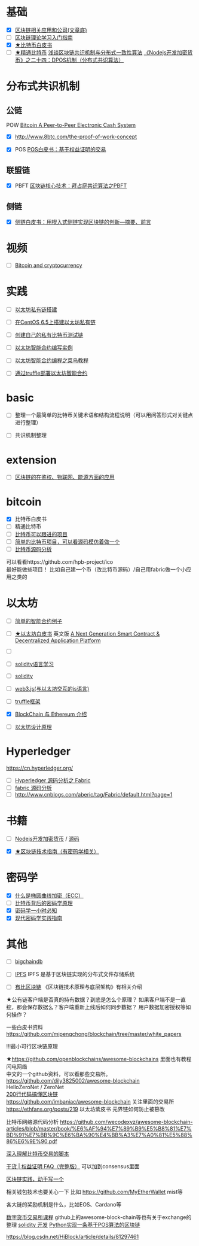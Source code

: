 # 基础
- [x] [区块链相关应用和公司(文章底)](http://www.8btc.com/what-is-blockchain)
- [ ] [区块链理论学习入门指南](https://daimajia.com/2017/08/24/how-to-start-blockchain-learning)
- [x] [★比特币白皮书](http://www.8btc.com/wiki/bitcoin-a-peer-to-peer-electronic-cash-system)
- [ ] [★精通比特币](http://zhibimo.com/read/wang-miao/mastering-bitcoin/index.html)
[浅谈区块链共识机制与分布式一致性算法](https://blog.csdn.net/u011537073/article/details/54318840)
[《Nodejs开发加密货币》之二十四：DPOS机制（分布式共识算法）](https://blog.csdn.net/imfly/article/details/52171339)

# 分布式共识机制
## 公链
POW [Bitcoin A Peer-to-Peer Electronic Cash System](http://www.8btc.com/wiki/bitcoin-a-peer-to-peer-electronic-cash-system)
- [x] http://www.8btc.com/the-proof-of-work-concept

- [x] POS [POS白皮书：基于权益证明的交易](http://www.8btc.com/pos-white-book)

## 联盟链
- [x] PBFT [区块链核心技术：拜占庭共识算法之PBFT](https://www.jianshu.com/p/fb5edf031afd)

## 侧链
- [x] [侧链白皮书：用楔入式侧链实现区块链的创新—摘要、前言](http://www.8btc.com/enabling-blockchain-innovations-with-pegged-sidechains-abstract-introduction)

# 视频
- [ ] [Bitcoin and cryptocurrency](https://www.coursera.org/learn/cryptocurrency)

# 实践
- [ ] [以太坊私有链搭建](https://zhuanlan.zhihu.com/p/27106175)
- [ ] [在CentOS 6.5上搭建以太坊私有链](https://link.zhihu.com/?target=http%3A//www.huiyanghua.com/article/plant/469/4707.html)
- [ ] [创建自己的私有比特币测试链](https://link.zhihu.com/?target=http%3A//bitshuo.com/topic/5847b86b63baf1df6cad0d6f)
- [ ] [以太坊智能合约编写实例](https://link.zhihu.com/?target=http%3A//blog.csdn.net/u013137970/article/details/53018423)
- [ ] [以太坊智能合约编程之菜鸟教程](https://link.zhihu.com/?target=http%3A//ethfans.org/posts/101-noob-intro)
- [ ] [通过truffle部署以太坊智能合约](https://link.zhihu.com/?target=http%3A//bitshuo.com/topic/584241f863baf1df6cad0d40)


# basic
- [ ] 整理一个最简单的比特币关键术语和结构流程说明（可以用问答形式对关键点进行整理）
- [ ] 共识机制整理


# extension
- [ ] [区块链的在鉴权、物联网、能源方面的应用](https://github.com/yjjnls/awesome-non-financial-blockchain)


# bitcoin
- [x] 比特币白皮书
- [ ] 精通比特币
- [ ] [比特币可以跟进的项目](https://github.com/bitpay/bitcore)
- [ ] [简单的比特币项目，可以看源码模仿着做一个](https://github.com/bitpay/bitcoind.js)
- [ ] [比特币源码分析](https://www.jianshu.com/u/30081a05cf95)

可以看看https://github.com/hpb-project/ico  
最好能做些项目！  比如自己建一个币（改比特币源码）/自己用fabric做一个小应用之类的

# 以太坊
- [ ] [简单的智能合约例子](https://ethfans.org/posts/block-chain-technology-smart-contracts-and-ethereum)
- [ ] [★以太坊白皮书](http://ethfans.org/wikis/%E4%BB%A5%E5%A4%AA%E5%9D%8A%E7%99%BD%E7%9A%AE%E4%B9%A6)
英文版 [A Next Generation Smart Contract & Decentralized Application Platform](http://www.the-blockchain.com/docs/Ethereum_white_paper-a_next_generation_smart_contract_and_decentralized_application_platform-vitalik-buterin.pdf)
- [ ] [](http://blog.csdn.net/teaspring/article/details/75389151?locationNum=3&fps=1)
- [ ] [solidity语言学习](https://solidity.readthedocs.io/en/develop/)
- [ ] [solidity](http://ethfans.org/wikis/Solidity-%E6%96%87%E6%A1%A3--%E7%AC%AC%E4%B8%80%E7%AB%A0)
- [ ] [web3.js(与以太坊交互的js语言)](https://github.com/ethereum/web3.js)
- [ ] [truffle框架](http://truffleframework.com/)

- [x] [BlockChain 与 Ethereum 介绍](https://jysperm.me/2016/05/blockchain-slides/)
- [ ] [以太坊设计原理](https://ethfans.org/posts/510)

# Hyperledger
https://cn.hyperledger.org/  
- [ ] [Hyperledger 源码分析之 Fabric](https://link.zhihu.com/?target=https%3A//yeasy.gitbooks.io/hyperledger_code_fabric/content/)
- [ ] [fabric 源码分析](https://blog.csdn.net/idsuf698987/article/category/7016640/2)
- [ ] http://www.cnblogs.com/aberic/tag/Fabric/default.html?page=1

# 书籍
- [ ] [Nodejs开发加密货币](https://github.com/imfly/bitcoin-on-nodejs) / [源码](https://github.com/Ebookcoin/ebookcoin)
- [x] [★区块链技术指南（有密码学相关）](https://link.zhihu.com/?target=https%3A//yeasy.gitbooks.io/blockchain_guide/content/)


# 密码学
- [x] [什么是椭圆曲线加密（ECC）](https://link.zhihu.com/?target=http%3A//8btc.com/article-138-1.html)
- [ ] [比特币背后的密码学原理](https://link.zhihu.com/?target=http%3A//www.jianshu.com/p/225ff9439132)
- [x] [密码学一小时必知](https://link.zhihu.com/?target=https%3A//blog.helong.info/blog/2015/04/12/translate-Everything-you-need-to-know-about-cryptgraphy-in-1-hour/)
- [x] [现代密码学实践指南](https://blog.helong.info/blog/2015/06/06/modern-crypto/)

# 其他
- [ ] [bigchaindb](https://link.zhihu.com/?target=https%3A//www.bigchaindb.com/)
- [ ] [IPFS](https://link.zhihu.com/?target=https%3A//ipfs.io/) IPFS 是基于区块链实现的分布式文件存储系统
- [ ] [布比区块链](https://link.zhihu.com/?target=http%3A//www.bubi.cn/) 《区块链技术原理与底层架构》有相关介绍


★公有链客户端是否真的持有数据？到底是怎么个原理？
如果客户端不是一直挖，那会保存数据么？客户端重新上线后如何同步数据？
用户数据加密授权等如何操作？


一些白皮书资料 https://github.com/mipengchong/blockchain/tree/master/white_papers

!!!最小可行区块链原理

★https://github.com/openblockchains/awesome-blockchains 里面也有教程  
闪电网络  
中文的一个github资料，可以看那些交易所。https://github.com/dily3825002/awesome-blockchain  
HelloZeroNet / ZeroNet    
[200行代码搞懂区块链](https://mp.weixin.qq.com/s/9g-c3_YR4MJ3JWzrQN_b6A)  
https://github.com/imbaniac/awesome-blockchain 关注里面的交易所   
https://ethfans.org/posts/219 以太坊紫皮书
元界链如何防止被篡改

比特币网络源代码分析
https://github.com/wecodexyz/awesome-blockchain-articles/blob/master/book/%E6%AF%94%E7%89%B9%E5%B8%81%E7%BD%91%E7%BB%9C%E6%BA%90%E4%BB%A3%E7%A0%81%E5%88%86%E6%9E%90.pdf

[深入理解比特币交易的脚本](http://mp.weixin.qq.com/s/tbU9Pg0vQkA7JdKSgNyPAQ)

[干货 | 权益证明 FAQ（完整版）](https://ethfans.org/posts/Proof-of-Stake-FAQ-new-2018-3-15) 可以加到consensus里面

[区块链实践，动手写一个](https://github.com/wecodexyz/awesome-blockchain-articles#%E8%A6%81%E5%AD%A6%E4%B9%A0%E5%8C%BA%E5%9D%97%E9%93%BE%E6%8A%80%E6%9C%AF%E8%87%AA%E5%B7%B1%E5%8A%A8%E6%89%8B%E5%86%99%E4%B8%80%E4%B8%AA%E5%90%A7)

相关钱包技术也要关心一下 比如 https://github.com/MyEtherWallet mist等

各大链的奖励机制是什么，比如EOS、Cardano等

[数字货币交易所课程](https://hiblock.one/blog/%E5%8C%BA%E5%9D%97%E9%93%BE100%E8%AE%B2%EF%BC%9A%E4%BB%A3%E5%B8%81%E9%94%81%E4%BB%93%E5%90%8E%E9%80%90%E6%AD%A5%E9%87%8A%E6%94%BE%E7%9A%84erc20%E6%99%BA%E8%83%BD%E5%90%88%E7%BA%A6%E5%AE%9E%E8%B7%B5/ )
github上的awesome-block-chain等也有关于exchange的整理
[solidity 开发](https://learnblockchain.cn/) 
[Python实现一条基于POS算法的区块链](https://learnblockchain.cn/2018/08/07/python-blockchain-with-pos/)  

https://blog.csdn.net/HiBlock/article/details/81297461